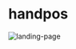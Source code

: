 # handpos

![landing-page](https://github.com/gkorompis/project-group-b/assets/52250424/c2f87169-d9c7-468e-9d8c-3ff382c007e7)


